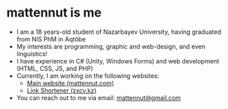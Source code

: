 # mattennut is me
- I am a 18 years-old student of Nazarbayev University, having graduated from NIS PhM in Aqtöbe
- My interests are programming, graphic and web-design, and even linguistics!
- I have experience in C# (Unity, Windows Forms) and web development (HTML, CSS, JS, and PHP)
- Currently, I am working on the following websites:
	- [Main website (mattennut.com)](https://mattennut.com)
	- [Link Shortener (zxcv.kz)](https://zxcv.kz)
- You can reach out to me via email: [mattennut@gmail.com](mailto:mattennut@gmail.com)
